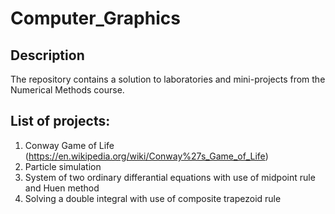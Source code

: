 # Computer_Graphics

## Description 
The repository contains a solution to laboratories and mini-projects from the Numerical Methods course.  

## List of projects:
1. Conway Game of Life (https://en.wikipedia.org/wiki/Conway%27s_Game_of_Life)
2. Particle simulation
3. System of two ordinary differantial equations with use of midpoint rule and Huen method
4. Solving a double integral with use of composite trapezoid rule
